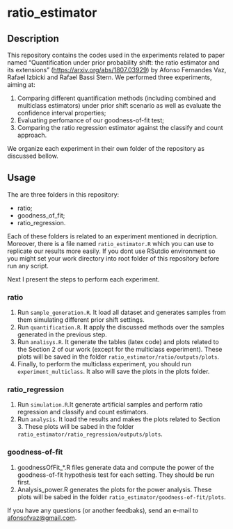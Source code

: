 # ratio_estimator

## Description
This repository contains the codes used in the experiments related to paper named “Quantification under prior probability shift: the ratio
estimator and its extensions” (https://arxiv.org/abs/1807.03929) by Afonso Fernandes Vaz, Rafael Izbicki and Rafael Bassi Stern. We performed three experiments, aiming at:

1. Comparing different quantification methods (including combined and multiclass estimators) under prior shift scenario as well as evaluate the confidence interval properties;
2. Evaluating perfomance of our goodness-of-fit test;
3. Comparing the ratio regression estimator against the classify and count approach.

We organize each experiment in their own folder of the repository as discussed bellow.

## Usage
The are three folders in this repository:

- ratio;
- goodness_of_fit;
- ratio_regression.

Each of these folders is related to an experiment mentioned in decription. Moreover, there is a file named `ratio_estimator.R` which you can use to replicate our results more easily. If you dont use RSutdio environment so you might set your work directory into root folder of this repository before run any script.

Next I present the steps to perform each experiment.

### ratio
1. Run `sample_generation.R`. It load all dataset and generates samples from them simulating different prior shift settings.
2. Run `quantification.R`. It apply the discussed methods over the samples generated in the previous step.
3. Run `analisys.R`. It generate the tables (latex code) and plots related to the Section 2 of our work (except for the multiclass experiment). These plots will be saved in the folder `ratio_estimator/ratio/outputs/plots`. 
4. Finally, to perform the multiclass experiment, you should run `experiment_multiclass`. It also will save the plots in the plots folder.

### ratio_regression
1. Run `simulation.R`.It generate artificial samples and perform ratio regression and classify and count estimators.   
2. Run `analysis`. It load the results and makes the plots related to Section 3. These plots will be sabed in the folder `ratio_estimator/ratio_regression/outputs/plots`.

### goodness-of-fit
1. goodnessOfFit_\*.R files generate data and compute the power of the goodness-of-fit hypothesis test for each setting. 
They should be run first.
2. Analysis_power.R generates the plots for the power analysis. These plots will be sabed in the folder `ratio_estimator/goodness-of-fit/plots`.


If you have any questions (or another feedbaks), send an e-mail to afonsofvaz@gmail.com.
